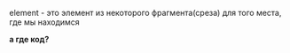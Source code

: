 element - это элемент из некоторого фрагмента(среза) для того места, где мы находимся

**а где код?**